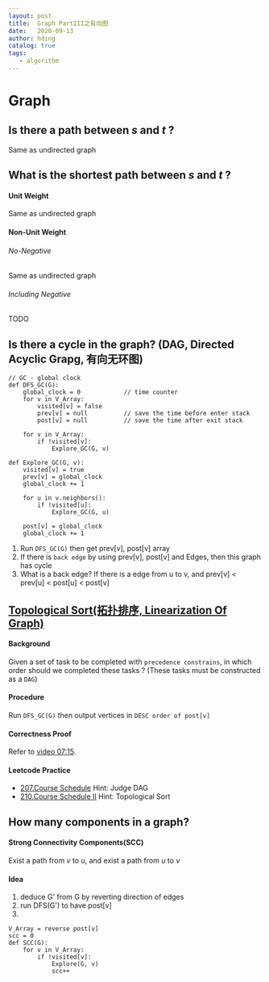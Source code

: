 ```yaml
---
layout: post
title:  Graph PartIII之有向图
date:   2020-09-13
author: hding
catalog: true
tags:
   - algorithm
---
```

# Graph

## Is there a path between *s* and *t* ?
Same as undirected graph



## What is the shortest path between *s* and *t* ?
#### Unit Weight
Same as undirected graph

#### Non-Unit Weight
###### No-Negative
Same as undirected graph
###### Including Negative
TODO



## Is there a cycle in the graph? (DAG, Directed Acyclic Grapg, 有向无环图)
```
// GC - global clock
def DFS_GC(G):
	global_clock = 0			// time counter
	for v in V_Array:
		visited[v] = false
		prev[v] = null			// save the time before enter stack
		post[v] = null			// save the time after exit stack

	for v in V_Array:
		if !visited[v]:
			Explore_GC(G, v)
```
```
def Explore_GC(G, v):
	visited[v] = true
	prev[v] = global_clock
	global_clock += 1

	for u in v.neighbors():
		if !visited[u]:
			Explore_GC(G, u)

	post[v] = global_clock
	global_clock += 1
```
1. Run `DFS_GC(G)` then get prev[v], post[v] array
2. If there is `back edge` by using prev[v], post[v] and Edges, then this graph has cycle
3. What is a back edge? If there is a edge from u to v, and prev[v] < prev[u] < post[u] < post[v]



## [Topological Sort(拓扑排序, Linearization Of Graph)](https://www.bilibili.com/video/BV1rx411W7gV?p=11) 
#### Background
Given a set of task to be completed with `precedence constrains`, in which order should we completed these tasks ? (These tasks must be constructed as a `DAG`)

#### Procedure
Run `DFS_GC(G)` then output vertices in `DESC order of post[v]`

#### Correctness Proof
Refer to [video 07:15](https://www.bilibili.com/video/BV1rx411W7gV?p=11).

#### Leetcode Practice
- [207.Course Schedule](https://leetcode.com/problems/course-schedule/)
	Hint: Judge DAG
- [210.Course Schedule II](https://leetcode.com/problems/course-schedule-ii/)
	Hint: Topological Sort



## How many components in a graph?
#### Strong Connectivity Components(SCC)
Exist a path from *v* to *u*, and exist a path from *u* to *v*
#### Idea
1. deduce G' from G by reverting direction of edges
2. run DFS(G') to have post[v]
3. 
```
V_Array = reverse post[v]
scc = 0
def SCC(G):
	for v in V_Array:
		if !visited[v]:
			Explore(G, v)
			scc++
```